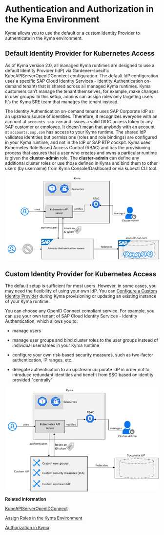<!-- loio85200d8509004236b2a3a637bf1471a8 -->

# Authentication and Authorization in the Kyma Environment

Kyma allows you to use the default or a custom Identity Provider to authenticate in the Kyma environment.



<a name="loio85200d8509004236b2a3a637bf1471a8__section_jsc_p14_zkb"/>

## Default Identity Provider for Kubernetes Access

As of Kyma version 2.0, all managed Kyma runtimes are designed to use a default Identity Provider \(IdP\) via Gardener-specific KubeAPIServerOpenIDConntect configuration. The default IdP configuration uses a specific SAP Cloud Identity Services - Identity Authentication on-demand tenant\) that is shared across all managed Kyma runtimes. Kyma customers can’t manage the tenant themselves, for example, make changes in user groups. In this setup, admins can assign roles only targeting users. It’s the Kyma SRE team that manages the tenant instead.

The Identity Authentication on-demand tenant uses SAP Corporate IdP as an upstream source of identities. Ttherefore, it recognizes everyone with an account at `accounts.sap.com` and issues a valid OIDC access token to any SAP customer or employee. It doesn't mean that anybody with an account at `accounts.sap.com` has access to your Kyma runtime. The shared IdP validates identities but permissions \(roles and role bindings\) are configured in your Kyma runtime, and not in the IdP or SAP BTP cockpit. Kyma uses Kubernetes Role Based Access Control \(RBAC\) and has the provisioning process that assures that a user who creates and owns a particular runtime is given the **cluster-admin** role. The **cluster-admin** can define any additional cluster roles or use those defined in Kyma and bind them to other users \(by username\) from Kyma Console/Dashboard or via kubectl CLI tool.

 ![](images/Default_Identity_Provider_2dd3653.png) 



<a name="loio85200d8509004236b2a3a637bf1471a8__section_rqx_sbr_psb"/>

## Custom Identity Provider for Kubernetes Access

The default setup is sufficient for most users. However, in some cases, you may need the flexibility of using your own IdP. You can [Configure a Custom Identity Provider](configure-a-custom-identity-provider-67bcc6e.md) during Kyma provisioning or updating an existing instance of your Kyma runtime.

You can choose any OpenID Connect compliant service. For example, you can use your own tenant of SAP Cloud Identity Services - Identity Authentication, which allows you to:

-   manage users

-   manage user groups and bind cluster roles to the user groups instead of individual usernames in your Kyma runtime

-   configure your own risk-based security measures, such as two-factor authentication, IP ranges, etc.

-   delegate authentication to an upstream corporate IdP in order not to introduce redundant identities and benefit from SSO based on identity provided "centrally"


 ![](images/Custom_Identity_Provider_e045058.png) 

**Related Information**  


[KubeAPIServerOpenIDConnect](https://gardener.cloud/docs/gardener/api-reference/settings/#settings.gardener.cloud/v1alpha1.KubeAPIServerOpenIDConnect)

[Assign Roles in the Kyma Environment](../50-administration-and-ops/assign-roles-in-the-kyma-environment-148ae38.md "Kyma uses roles to manage access within the cluster. Every Kyma cluster comes with predefined roles, for example, for admins and developers, which give the assigned users the permissions suitable for their purposes.")

[Authorization in Kyma](https://kyma-project.io/docs/kyma/latest/04-operation-guides/security/sec-02-authorization-in-kyma)









